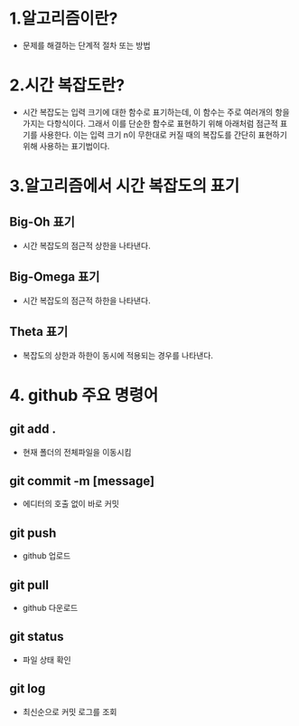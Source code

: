 # 1.알고리즘이란?
- 문제를 해결하는 단계적 절차 또는 방법  

# 2.시간 복잡도란?
- 시간 복잡도는 입력 크기에 대한 함수로 표기하는데, 이 함수는 주로 여러개의 항을 가지는 다항식이다. 그래서 이를 단순한 함수로 표현하기 위해 아래처럼 점근적 표기를 사용한다. 이는 입력 크기 n이 무한대로 커질 때의 복잡도를 간단히 표현하기 위해 사용하는 표기법이다.  

# 3.알고리즘에서 시간 복잡도의 표기
## Big-Oh 표기
- 시간 복잡도의 점근적 상한을 나타낸다.  
## Big-Omega 표기
- 시간 복잡도의 점근적 하한을 나타낸다.
## Theta 표기
- 복잡도의 상한과 하한이 동시에 적용되는 경우를 나타낸다.
# 4. github 주요 명령어
## git add .
- 현재 폴더의 전체파일을 이동시킴
## git commit -m [message]
 - 에디터의 호출 없이 바로 커밋  
 ## git push
 - github 업로드  
 ## git pull
 - github 다운로드  
 ## git status  
 - 파일 상태 확인  
 ## git log
 - 최신순으로 커밋 로그를 조회
